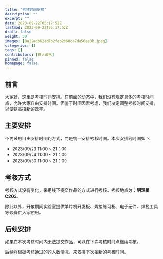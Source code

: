 ```yaml
---
title: "考核时间安排"
description: ""
excerpt: ""
date: 2023-09-22T05:17:52Z
lastmod: 2023-09-22T05:17:52Z
draft: false
weight: 50
images: [8a22adb62ad7b2feb2968ca7da56ee3b.jpeg]
categories: []
tags: []
contributors: [铁人战队]
pinned: false
homepage: false
---
```



## 前言

大家好，这里是考核时间安排。在前面的动态中，我们没有规定具体的考核时间点，允许大家自由安排时间。但鉴于时间因素考虑，我们决定调整考核时间安排，以便提高招新的效率。


## 主要安排

不再采用自由安排时间的方式，而是统一安排考核时间。本次安排的时间如下:

- 2023/09/23 11:00 ~ 21：00
- 2023/09/24 11:00 ~ 21：00
- 2023/09/30 11:00 ~ 21：00

## 考核方式

考核方式没有变化，采用线下提交作品的方式进行考核。考核地点为：**明理楼 C203**。

除此以外，开放期间实验室提供单片机开发板、焊接练习板、电子元件、焊接工具等设备供大家使用。


## 后续安排

如果在本次考核时间内无法提交作品，可以在下次考核时间点继续考核。   

后续将根据考核通过的的人数情况，来安排下次招新的考核时间。
